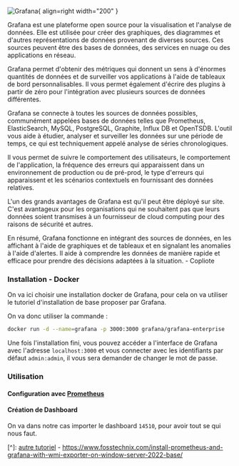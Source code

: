 ![Grafana](https://cdn.icon-icons.com/icons2/2699/PNG/512/grafana_logo_icon_171048.png){ align=right width="200" }

Grafana est une plateforme open source pour la visualisation et l'analyse de données. Elle est utilisée pour créer des graphiques, des diagrammes et d'autres représentations de données provenant de diverses sources. Ces sources peuvent être des bases de données, des services en nuage ou des applications en réseau.

Grafana permet d'obtenir des métriques qui donnent un sens à d'énormes quantités de données et de surveiller vos applications à l'aide de tableaux de bord personnalisables. Il vous permet également d'écrire des plugins à partir de zéro pour l'intégration avec plusieurs sources de données différentes.

Grafana se connecte à toutes les sources de données possibles, communément appelées bases de données telles que Prometheus, ElasticSearch, MySQL, PostgreSQL, Graphite, Influx DB et OpenTSDB. L'outil vous aide à étudier, analyser et surveiller les données sur une période de temps, ce qui est techniquement appelé analyse de séries chronologiques.

Il vous permet de suivre le comportement des utilisateurs, le comportement de l'application, la fréquence des erreurs qui apparaissent dans un environnement de production ou de pré-prod, le type d'erreurs qui apparaissent et les scénarios contextuels en fournissant des données relatives.

L'un des grands avantages de Grafana est qu'il peut être déployé sur site. C'est avantageux pour les organisations qui ne souhaitent pas que leurs données soient transmises à un fournisseur de cloud computing pour des raisons de sécurité et autres.

En résumé, Grafana fonctionne en intégrant des sources de données, en les affichant à l'aide de graphiques et de tableaux et en signalant les anomalies à l'aide d'alertes. Il aide à comprendre les données de manière rapide et efficace pour prendre des décisions adaptées à la situation. - Copliote

### Installation - Docker
On va ici choisir une installation docker de Grafana, pour cela on va utiliser le tutoriel d'installation de base proposer par Grafana.

On va donc utiliser la commande : 
```bash
docker run -d --name=grafana -p 3000:3000 grafana/grafana-enterprise
```

Une fois l'installation fini, vous pouvez accéder a l'interface de Grafana avec l'adresse `localhost:3000` et vous connecter avec les identifiants par défaut `admin:admin`, il vous sera demander de changer le mot de passe.

### Utilisation

#### Configuration avec [Prometheus](#prometheus)

#### Création de Dashboard
On va dans notre cas importer le dashboard `14510`, pour avoir tout se qui nous faut.

[^]: [autre tutoriel](https://www.fosstechnix.com/install-prometheus-and-grafana-with-wmi-exporter-on-window-server-2022-base/) - https://www.fosstechnix.com/install-prometheus-and-grafana-with-wmi-exporter-on-window-server-2022-base/